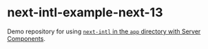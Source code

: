 # next-intl-example-next-13

Demo repository for using [`next-intl` in the `app` directory with Server Components](https://next-intl-docs.vercel.app/docs/next-13/server-components).
